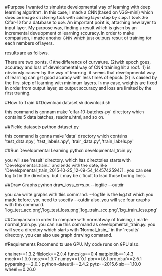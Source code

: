 #Purpose
I wanted to simulate developmental way of learning with deep learning algorithm.
In this case, I made a CNN(based on VGG-mini) which does an image clastering task with adding layer step by step. I took the Cifar-10 for a database to use. An important point is, attaching new layer to input layer. My purpose was, finding a result which is given by an incremental development of learning accuracy.
In order to make comparison, I made another CNN which just outputs result of training for each numbers of layers.

results are as follows.

There are two points. (1)the difference of curvature. (2)with epoch goes, accuracy and loss of developmental way of CNN training hit a roof.
(1) is obviously caused by the way of learning. it seems that developmental way of learning can get good acuracy with less times of epoch. 
(2) is caused by the first step of learning with minimum layers. In my case, weights are fixed in order from output layer, so output accuracy and loss are limited by the first training.




#How To Train
##Download dataset
sh download.sh

this command is gonnam make 'cifar-10-batches-py' directory which contains 5 data batches, readme.html, and so on.

##Pickle datasets
python dataset.py

this command is gonna make 'data' directory which contains 'test_data.npy', 'test_labels.npy', 'train_data.py', 'train_labels.py'

##Run Developmental Learning
python developmental_train.py

you will see 'result' directory. which has directories starts with 'Developmental_train_' and ends with the date, like 'Developmental_train_2015-10-25_12-09-54_144574259471'.
you can see log.txt in the directory. but it may be dificult to lead those boring lines.

##Draw Graphs
python draw_loss_crvs.pt --logfile --outdir

you can write graphs with this command. --logfile is the log.txt which you made before. you need to specify --outdir also.
you will see four graphs with this command. 'log_test_acc.png','log_test_loss.png','log_train_acc.png','log_train_loss.png'


##Comparison
in order to compare with normal way of training, i made normal_train.py.
you can run this command as developmental_train.py. you will see a directory which starts with 'Normal_train_' in the 'results' directory.
you can also use graph drawing command.


#Requirements
Recomend to use GPU. My code runs on GPU also.

chainer==1.3.2
filelock==2.0.4
funcsigs==0.4
matplotlib==1.4.3
mock==1.3.0
nose==1.3.7
numpy==1.10.1
pbr==1.8.1
protobuf==2.6.1
pyparsing==2.0.3
python-dateutil==2.4.2
pytz==2015.6
six==1.10.0
wheel==0.26.0


